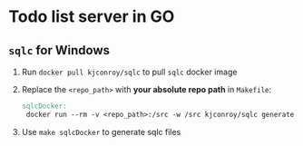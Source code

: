 # Todo list server in GO

## `sqlc` for Windows

1. Run `docker pull kjconroy/sqlc` to pull `sqlc` docker image

2. Replace the `<repo_path>` with **your absolute repo path** in `Makefile`:

    ```makefile
    sqlcDocker:
     docker run --rm -v <repo_path>:/src -w /src kjconroy/sqlc generate

    ```

3. Use `make sqlcDocker` to generate sqlc files
